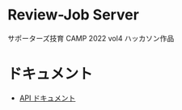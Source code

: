 # Review-Job Server

サポーターズ技育 CAMP 2022 vol4 ハッカソン作品

# ドキュメント

- [API ドキュメント](./doc/api/api.md)
<!-- - [DB ドキュメント](./doc/db/db.md) -->
